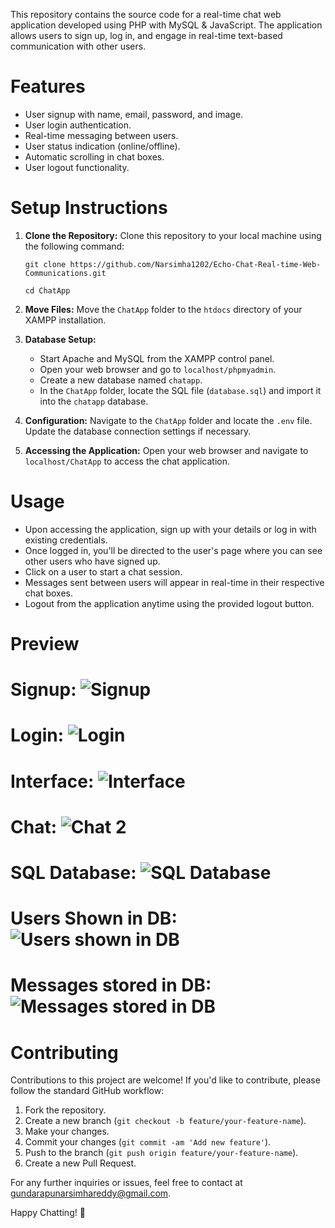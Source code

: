 


This repository contains the source code for a real-time chat web application developed using PHP with MySQL & JavaScript. The application allows users to sign up, log in, and engage in real-time text-based communication with other users.

# Features
- User signup with name, email, password, and image.
- User login authentication.
- Real-time messaging between users.
- User status indication (online/offline).
- Automatic scrolling in chat boxes.
- User logout functionality.


# Setup Instructions

1. **Clone the Repository:** Clone this repository to your local machine using the following command:
   ```
   git clone https://github.com/Narsimha1202/Echo-Chat-Real-time-Web-Communications.git
   ```

   ```
   cd ChatApp
   ```
2. **Move Files:** Move the `ChatApp` folder to the `htdocs` directory of your XAMPP installation.

3. **Database Setup:** 
   - Start Apache and MySQL from the XAMPP control panel.
   - Open your web browser and go to `localhost/phpmyadmin`.
   - Create a new database named `chatapp`.
   - In the `ChatApp` folder, locate the SQL file (`database.sql`) and import it into the `chatapp` database.

4. **Configuration:** Navigate to the `ChatApp` folder and locate the `.env` file. Update the database connection settings if necessary.

5. **Accessing the Application:** Open your web browser and navigate to `localhost/ChatApp` to access the chat application.

# Usage
- Upon accessing the application, sign up with your details or log in with existing credentials.
- Once logged in, you'll be directed to the user's page where you can see other users who have signed up.
- Click on a user to start a chat session.
- Messages sent between users will appear in real-time in their respective chat boxes.
- Logout from the application anytime using the provided logout button.



# Preview
# Signup: ![Signup](https://github.com/Narsimha1202/ChatApp-using-PHP-MySQL-JavaScript/assets/98202100/f9ad2ba6-aee0-4399-bad1-bd59e080057d)
# Login: ![Login](https://github.com/Narsimha1202/ChatApp-using-PHP-MySQL-JavaScript/assets/98202100/7716ebbe-ae71-4e0e-b2a1-4f8e9e7b0d19)
# Interface: ![Interface](https://github.com/Narsimha1202/ChatApp-using-PHP-MySQL-JavaScript/assets/98202100/d77eb711-1eff-4564-a25d-34209091ebe8)
# Chat: ![Chat 2](https://github.com/Narsimha1202/ChatApp-using-PHP-MySQL-JavaScript/assets/98202100/75f5d470-69bd-45a8-a2c9-1ac46801cc43)

# SQL Database: ![SQL Database](https://github.com/Narsimha1202/ChatApp-using-PHP-MySQL-JavaScript/assets/98202100/f0da6b3f-0f1f-4b7e-9e21-cc4cf95f5df0)
# Users Shown in DB: ![Users shown in DB](https://github.com/Narsimha1202/ChatApp-using-PHP-MySQL-JavaScript/assets/98202100/fc17132b-09c5-4762-a66a-363608e8e57d)
# Messages stored in DB: ![Messages stored in DB](https://github.com/Narsimha1202/ChatApp-using-PHP-MySQL-JavaScript/assets/98202100/bb2af355-a086-4d13-857f-ffdc0f9a367f)

# Contributing
Contributions to this project are welcome! If you'd like to contribute, please follow the standard GitHub workflow:
1. Fork the repository.
2. Create a new branch (`git checkout -b feature/your-feature-name`).
3. Make your changes.
4. Commit your changes (`git commit -am 'Add new feature'`).
5. Push to the branch (`git push origin feature/your-feature-name`).
6. Create a new Pull Request.

For any further inquiries or issues, feel free to contact at [gundarapunarsimhareddy@gmail.com](mailto:gundarapunarsimhareddy@gmail.com).

Happy Chatting! 🚀
